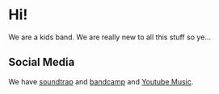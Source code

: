 # Hi!
We are a kids band. We are really new to all this stuff so ye...
## Social Media
We have [soundtrap](https://www.soundtrap.com/theworldinabottleband) and [bandcamp](https://theworldinabottle.bandcamp.com/) and [Youtube Music](https://music.youtube.com).
